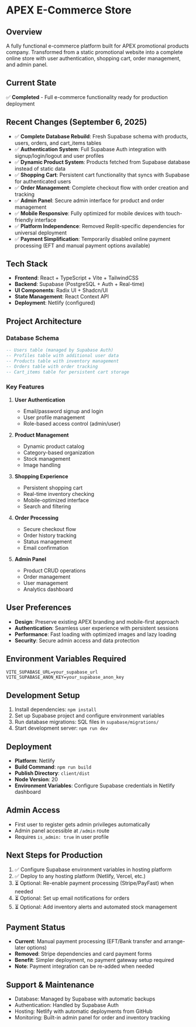 # APEX E-Commerce Store

## Overview
A fully functional e-commerce platform built for APEX promotional products company. Transformed from a static promotional website into a complete online store with user authentication, shopping cart, order management, and admin panel.

## Current State
✅ **Completed** - Full e-commerce functionality ready for production deployment

## Recent Changes (September 6, 2025)
- ✅ **Complete Database Rebuild**: Fresh Supabase schema with products, users, orders, and cart_items tables
- ✅ **Authentication System**: Full Supabase Auth integration with signup/login/logout and user profiles
- ✅ **Dynamic Product System**: Products fetched from Supabase database instead of static data
- ✅ **Shopping Cart**: Persistent cart functionality that syncs with Supabase for authenticated users
- ✅ **Order Management**: Complete checkout flow with order creation and tracking
- ✅ **Admin Panel**: Secure admin interface for product and order management
- ✅ **Mobile Responsive**: Fully optimized for mobile devices with touch-friendly interface
- ✅ **Platform Independence**: Removed Replit-specific dependencies for universal deployment
- ✅ **Payment Simplification**: Temporarily disabled online payment processing (EFT and manual payment options available)

## Tech Stack
- **Frontend**: React + TypeScript + Vite + TailwindCSS
- **Backend**: Supabase (PostgreSQL + Auth + Real-time)
- **UI Components**: Radix UI + Shadcn/UI
- **State Management**: React Context API
- **Deployment**: Netlify (configured)

## Project Architecture

### Database Schema
```sql
-- Users table (managed by Supabase Auth)
-- Profiles table with additional user data
-- Products table with inventory management
-- Orders table with order tracking
-- Cart_items table for persistent cart storage
```

### Key Features
1. **User Authentication**
   - Email/password signup and login
   - User profile management
   - Role-based access control (admin/user)

2. **Product Management**
   - Dynamic product catalog
   - Category-based organization
   - Stock management
   - Image handling

3. **Shopping Experience**
   - Persistent shopping cart
   - Real-time inventory checking
   - Mobile-optimized interface
   - Search and filtering

4. **Order Processing**
   - Secure checkout flow
   - Order history tracking
   - Status management
   - Email confirmation

5. **Admin Panel**
   - Product CRUD operations
   - Order management
   - User management
   - Analytics dashboard

## User Preferences
- **Design**: Preserve existing APEX branding and mobile-first approach
- **Authentication**: Seamless user experience with persistent sessions
- **Performance**: Fast loading with optimized images and lazy loading
- **Security**: Secure admin access and data protection

## Environment Variables Required
```
VITE_SUPABASE_URL=your_supabase_url
VITE_SUPABASE_ANON_KEY=your_supabase_anon_key
```

## Development Setup
1. Install dependencies: `npm install`
2. Set up Supabase project and configure environment variables
3. Run database migrations: SQL files in `supabase/migrations/`
4. Start development server: `npm run dev`

## Deployment
- **Platform**: Netlify
- **Build Command**: `npm run build`
- **Publish Directory**: `client/dist`
- **Node Version**: 20
- **Environment Variables**: Configure Supabase credentials in Netlify dashboard

## Admin Access
- First user to register gets admin privileges automatically
- Admin panel accessible at `/admin` route
- Requires `is_admin: true` in user profile

## Next Steps for Production
1. ✅ Configure Supabase environment variables in hosting platform
2. ✅ Deploy to any hosting platform (Netlify, Vercel, etc.)
3. ⏳ Optional: Re-enable payment processing (Stripe/PayFast) when needed
4. ⏳ Optional: Set up email notifications for orders
5. ⏳ Optional: Add inventory alerts and automated stock management

## Payment Status
- **Current**: Manual payment processing (EFT/Bank transfer and arrange-later options)
- **Removed**: Stripe dependencies and card payment forms
- **Benefit**: Simpler deployment, no payment gateway setup required
- **Note**: Payment integration can be re-added when needed

## Support & Maintenance
- Database: Managed by Supabase with automatic backups
- Authentication: Handled by Supabase Auth
- Hosting: Netlify with automatic deployments from GitHub
- Monitoring: Built-in admin panel for order and inventory tracking